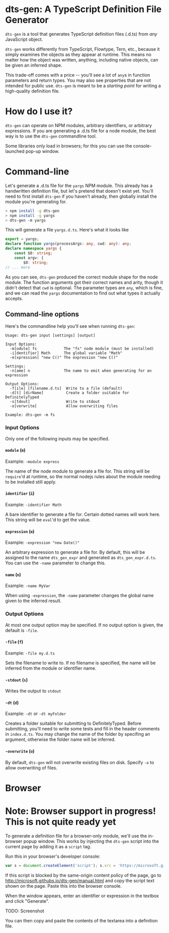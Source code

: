 # dts-gen: A TypeScript Definition File Generator

`dts-gen` is a tool that generates TypeScript definition files (.d.ts) from *any* JavaScript object.

`dts-gen` works differently from TypeScript, Flowtype, Tern, etc., because it simply examines the objects as they appear at runtime.
This means no matter how the object was written, anything, including native objects, can be given an inferred shape.

This trade-off comes with a price -- you'll see a lot of `any`s in function parameters and return types.
You may also see properties that are not intended for public use.
`dts-gen` is meant to be a *starting point* for writing a high-quality definition file.

# How do I use it?

`dts-gen` can operate on NPM modules, arbitrary identifiers, or arbitrary expressions.
If you are generating a .d.ts file for a node module, the best way is to use the `dts-gen` commandline tool.

Some libraries only load in browsers; for this you can use the console-launched pop-up window.

# Command-line

Let's generate a .d.ts file for the `yargs` NPM module.
This already has a handwritten definition file, but let's pretend that doesn't exist yet.
You'll need to first install `dts-gen` if you haven't already, then globally install the module you're generating for.

```sh
> npm install -g dts-gen
> npm install -g yargs
> dts-gen -m yargs
```
This will generate a file `yargs.d.ts`.
Here's what it looks like
```ts
export = yargs;
declare function yargs(processArgs: any, cwd: any): any;
declare namespace yargs {
    const $0: string;
    const argv: {
        $0: string;
// ... more
```
As you can see, `dts-gen` produced the correct module shape for the node module.
The function arguments got their correct names and arity, though it didn't detect that `cwd` is optional.
The parameter types are `any`, which is fine, and we can read the `yargs` documentation to find out what types it actually accepts.

## Command-line options

Here's the commandline help you'll see when running `dts-gen`:
```
Usage: dts-gen input [settings] [output]

Input Options:
  -m[odule] fs            The "fs" node module (must be installed)
  -i[dentifier] Math      The global variable "Math"
  -e[xpression] "new C()" The expression "new C()"

Settings:
  -n[ame] n               The name to emit when generating for an expression

Output Options:
  -f[ile] [filename.d.ts]  Write to a file (default)
  -d[t] [dirName]          Create a folder suitable for DefinitelyTyped
  -s[tdout]                Write to stdout
  -o[verwrite]             Allow overwriting files

Example: dts-gen -m fs
```

### Input Options

Only one of the following inputs may be specified.

#### `module` (`m`)

Example: `-module express`

The name of the node module to generate a file for.
This string will be `require`'d at runtime, so the normal nodejs rules about the module needing to be installed still apply.

#### `identifier` (`i`)

Example: `-identifier Math`

A bare identifier to generate a file for.
Certain dotted names will work here.
This string will be `eval`'d to get the value.

#### `expression` (`e`)

Example: `-expression "new Date()"`

An arbitrary expression to generate a file for.
By default, this will be assigned to the name `dts_gen_expr` and generated as `dts_gen_expr.d.ts`.
You can use the `-name` parameter to change this.

#### `name` (`n`)

Example: `-name MyVar`

When using `-expression`, the `-name` parameter changes the global name given to the inferred result.

### Output Options

At most one output option may be specified.
If no output option is given, the default is `-file`.

#### `-file` (`f`) 

Example: `-file my.d.ts`

Sets the filename to write to.
If no filename is specified, the name will be inferred from the module or identifier name.

#### `-stdout` (`s`)

Writes the output to `stdout`

#### `-dt` (`d`)

Example: `-dt` or `-dt myFolder`

Creates a folder suitable for submitting to DefinitelyTyped.
Before submitting, you'll need to write some tests and fill in the header comments in `index.d.ts`.
You may change the name of the folder by specifing an argument, otherwise the folder name will be inferred.

#### `-overwrite` (`o`)

By default, `dts-gen` will not overwrite existing files on disk.
Specify `-o` to allow overwriting of files.

# Browser

# Note: Browser support in progress! This is not quite ready yet

To generate a definition file for a browser-only module, we'll use the in-browser popup window.
This works by injecting the `dts-gen` script into the current page by adding it as a `script` tag.

Run this in your browser's developer console:
```js
var s = document.createElement('script'); s.src = 'https://microsoft.github.io/dts-gen/dts-gen.js'; document.body.appendChild(s);
```
If this script is blocked by the same-origin content policy of the page, go to http://microsoft.githubs.io/dts-gen/manual.html
and copy the script text shown on the page.
Paste this into the browser console.

When the window appears, enter an identifier or expression in the textbox and click "Generate".

TODO: Screenshot

You can then copy and paste the contents of the textarea into a definition file.
